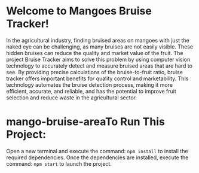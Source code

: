 # Welcome to Mangoes Bruise Tracker!
In the agricultural industry, finding bruised areas on mangoes with just the naked eye can be challenging, as many bruises are not easily visible. These hidden bruises can reduce the quality and market value of the fruit. The project Bruise Tracker aims to solve this problem by using computer vision technology to accurately detect and measure bruised areas that are hard to see. By providing precise calculations of the bruise-to-fruit ratio, bruise tracker offers important benefits for quality control and marketability. This technology automates the bruise detection process, making it more efficient, accurate, and reliable, and has the potential to improve fruit selection and reduce waste in the agricultural sector.

# mango-bruise-areaTo Run This Project:

Open a new terminal and execute the command: `npm install` to install the required dependencies.
Once the dependencies are installed, execute the command: `npm start` to launch the project.
